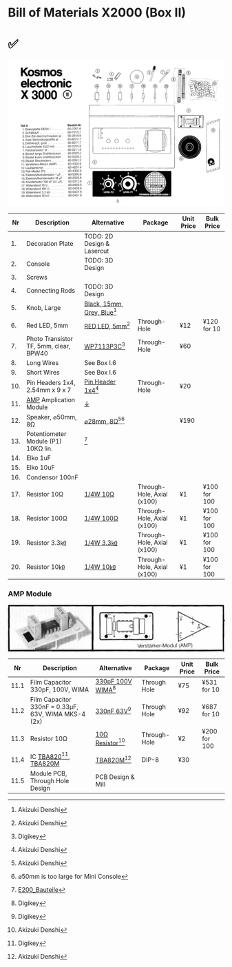 # Bill of Materials X2000 (Box II)

# ✅

![](images/Box_II.jpg)

| Nr  | Description            | Alternative            | Package                | Unit Price             |  Bulk Price            |
| --- | ---------------------- | ---------------------- | ---------------------- | ---------------------- | ---------------------- |
| 1.  | Decoration Plate       | TODO: 2D Design & Lasercut | | | |
| 2.  | Console                | TODO: 3D Design | | | |
| 3.  | Screws                 | | | | |
| 4.  | Connecting Rods        | TODO: 3D Design | | | |
| 5.  | Knob, Large            | [Black, 15mm](https://akizukidenshi.com/catalog/g/gP-00253/), [Grey, Blue](https://akizukidenshi.com/catalog/g/gP-06091/)[^1] | | | |
| 6.  | Red LED, 5mm           | [RED LED, 5mm](https://akizukidenshi.com/catalog/g/gI-06245/)[^1] | Through-Hole | ¥12 | ¥120 for 10 |
| 7.  | Photo Transistor TF, 5mm, clear, BPW40| [WP7113P3C](https://www.digikey.jp/en/products/detail/kingbright/WP7113P3C/7318904)[^2] | Through-Hole | ¥60 | |
| 8.  | Long Wires             | See Box I.6 | | | |
| 9.  | Short Wires            | See Box I.6 | | | |
| 10. | Pin Headers 1x4, 2.54mm x 9 x 7 | [Pin Header 1x4](https://akizukidenshi.com/catalog/g/gC-10099/)[^1] | Through-Hole | ¥20 |  |
| 11. | [AMP](https://www.rigert.com/ee-wiki/index.php/KOSMOS_Verstärker-Modul) Amplication Module | [↓](#amp-module) | | | |
| 12. | Speaker, ⌀50mm, 8Ω | [⌀28mm, 8Ω](https://akizukidenshi.com/catalog/g/gP-12587/)[^1][^3] | | ¥190 | |
| 13.  | Potentiometer Module (P1) 10KΩ lin. | [^4] | | | |
| 14.  | Elko 1uF |  | | | | 
| 15.  | Elko 10uF |  | | | | 
| 16.  | Condensor 100nF |  | | | | 
| 17. | Resistor 10Ω          | [1/4W 10Ω](https://akizukidenshi.com/catalog/g/gR-07805/)  | Through-Hole, Axial (x100) | ¥1 | ¥100 for 100|
| 18. | Resistor 100Ω         | [1/4W 100Ω](https://akizukidenshi.com/catalog/g/gR-07805/)  | Through-Hole, Axial (x100) | ¥1 | ¥100 for 100|
| 19. | Resistor 3.3㏀         | [1/4W 3.3㏀](https://akizukidenshi.com/catalog/g/gR-25103/)  | Through-Hole, Axial (x100) | ¥1 | ¥100 for 100 |
| 20. | Resistor 10㏀          | [1/4W 10㏀](https://akizukidenshi.com/catalog/g/gR-25223/)  | Through-Hole, Axial (x100) | ¥1 | ¥100 for 100 |



### AMP Module

![](images/AMP.jpg)

| Nr  | Description            | Alternative            | Package                | Unit Price             |  Bulk Price            |
| --- | ---------------------- | ---------------------- | ---------------------- | ---------------------- | ---------------------- |
| 11.1 | Film Capacitor 330pF, 100V, WIMA | [330pF 100V WIMA](https://www.digikey.jp/en/products/detail/wima/FKP2D003301D00JSSD/9370185)[^2] | Through Hole | ¥75| ¥531 for 10 |
| 11.2 | Film Capacitor 330nF = 0.33µF, 63V, WIMA MKS-4 (2x) | [330nF 63V](https://www.digikey.jp/en/products/detail/epcos---tdk-electronics/B32520C1334J000/592733)[^2] | Through Hole | ¥92 | ¥687 for 10 |
| 11.3 | Resistor 10Ω | [10Ω Resistor](https://akizukidenshi.com/catalog/g/gR-07948/)[^1] | Through-Hole | ¥2 | ¥200 for 100 |
| 11.4 | IC [TBA820](https://www.digikey.jp/en/products/detail/stmicroelectronics/TBA820M/634789?s=N4IgTCBcDaICoCECCAOMAGAsiAugXyA)[^2], [TBA820M](https://www.st.com/resource/en/datasheet/cd00000118.pdf) | [TBA820M](https://akizukidenshi.com/catalog/g/gI-17301/)[^1] | DIP-8 | ¥30 |  |
| 11.5 | Module PCB, Through Hole Design | PCB Design & Mill | | | |

[^1]: Akizuki Denshi
[^2]: Digikey
[^3]: ⌀50mm is too large for Mini Console
[^4]: [E200_Bauteile](https://www.rigert.com/ee-wiki/index.php?title=KOSMOS_E200_Bauteile)
